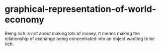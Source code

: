 # graphical-representation-of-world-economy

Being rich is not about making lots of money. It means making the relationship of exchange being concentrated into an object wanting to be rich.
